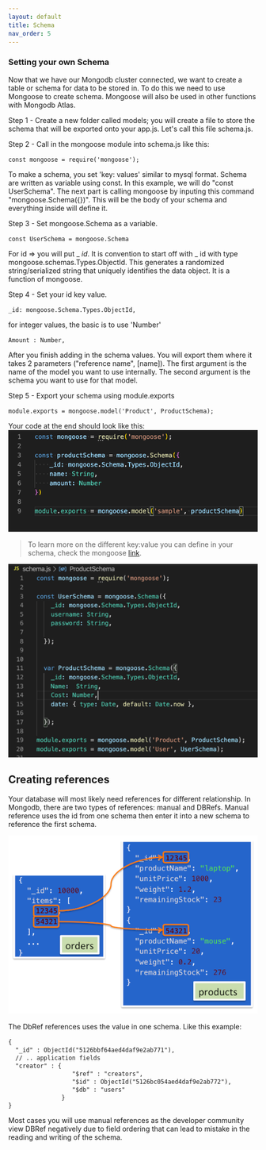 ```yaml
---
layout: default
title: Schema
nav_order: 5
---
```


### Setting your own Schema

Now that we have our Mongodb cluster connected, we want to create a table or schema for data to be stored in.
To do this we need to use Mongoose to create schema. Mongoose will also be used in other functions with Mongodb Atlas.

Step 1 - Create a new folder called models; you will create a file to store the schema that will be exported onto your app.js.
Let's call this file schema.js.

Step 2 - Call in the mongoose module into schema.js like this:
```
const mongoose = require('mongoose');
```
To make a schema, you set 'key: values' similar to mysql format. Schema are written as variable using const. 
In this example, we will do "const UserSchema". The next part is calling mongoose by inputing this command "mongoose.Schema({})". This will be the body of your schema and everything inside will define it. 

Step 3 - Set mongoose.Schema as a variable.

```
const UserSchema = mongoose.Schema
```

For id => you will put _ _id_.
It is convention to start off with _ id with type mongoose.schemas.Types.ObjectId. This generates a randomized string/serialized string that uniquely identifies the data object. It is a function of mongoose.

Step 4 - Set your id key value.
```
_id: mongoose.Schema.Types.ObjectId,
```
for integer values, the basic is to use 'Number'

```
Amount : Number,
```

After you finish adding in the schema values. You will export them where it takes 2 parameters ("reference name", [name]). The first argument is the name of the model you want to use internally. The second argument is the schema you want to use for that model.

Step 5 - Export your schema using module.exports

```
module.exports = mongoose.model('Product', ProductSchema);
```

Your code at the end should look like this: 
![mongoschema](https://github.com/eswong610/user-guide-docs/blob/gh-pages/docs/mongoschema.png?raw=true)


>To learn more on the different key:value you can define in your schema, check the mongoose [link](https://mongoosejs.com/docs/guide.html).

![mongo](https://github.com/eswong610/user-guide-docs/blob/gh-pages/assets/images/schemajs.png?raw=true)


## Creating references

Your database will most likely need references for different relationship. In Mongodb, there are two types of references: manual and DBRefs. Manual reference uses the id from one schema then enter it into a new schema to reference the first schema.

![reference](https://github.com/eswong610/user-guide-docs/blob/gh-pages/assets/images/reference.png?raw=true)


The DbRef references uses the value in one schema. Like this example:

```
{
  "_id" : ObjectId("5126bbf64aed4daf9e2ab771"),
  // .. application fields
  "creator" : {
                  "$ref" : "creators",
                  "$id" : ObjectId("5126bc054aed4daf9e2ab772"),
                  "$db" : "users"
               }
}
```

Most cases you will use manual references as the developer community view DBRef negatively due to field ordering that can lead to mistake in the reading and writing of the schema.

